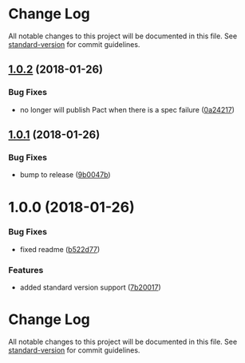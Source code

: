 # Change Log

All notable changes to this project will be documented in this file. See [standard-version](https://github.com/conventional-changelog/standard-version) for commit guidelines.

<a name="1.0.2"></a>
## [1.0.2](https://github.com/nbrink91/karma-pact-reporter/compare/v1.0.1...v1.0.2) (2018-01-26)


### Bug Fixes

* no longer will publish Pact when there is a spec failure ([0a24217](https://github.com/nbrink91/karma-pact-reporter/commit/0a24217))



<a name="1.0.1"></a>
## [1.0.1](https://github.com/nbrink91/karma-pact-reporter/compare/v1.0.0...v1.0.1) (2018-01-26)


### Bug Fixes

* bump to release ([9b0047b](https://github.com/nbrink91/karma-pact-reporter/commit/9b0047b))



<a name="1.0.0"></a>
# 1.0.0 (2018-01-26)


### Bug Fixes

* fixed readme ([b522d77](https://github.com/nbrink91/karma-pact-reporter/commit/b522d77))


### Features

* added standard version support ([7b20017](https://github.com/nbrink91/karma-pact-reporter/commit/7b20017))



# Change Log

All notable changes to this project will be documented in this file. See [standard-version](https://github.com/conventional-changelog/standard-version) for commit guidelines.
